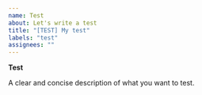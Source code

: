```yaml
---
name: Test
about: Let's write a test
title: "[TEST] My test"
labels: "test"
assignees: ""
---
```


**Test**

A clear and concise description of what you want to test.
